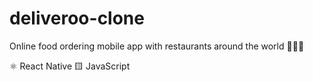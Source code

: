 # deliveroo-clone
Online food ordering mobile app with restaurants around the world 🍔🍲🍗

⚛️ React Native  🟨 JavaScript
